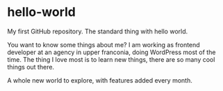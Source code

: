 # hello-world
My first GitHub repository. The standard thing with hello world.

You want to know some things about me? I am working as frontend developer at an agency in upper franconia, doing WordPress most of the time. The thing I love most is to learn new things, there are so many cool things out there.

A whole new world to explore, with features added every month.
